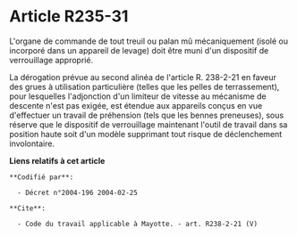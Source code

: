 # Article R235-31

L'organe de commande de tout treuil ou palan mû mécaniquement (isolé ou incorporé dans un appareil de levage) doit être muni
d'un dispositif de verrouillage approprié. 

La dérogation prévue au second alinéa de l'article R. 238-2-21 en faveur des grues à utilisation particulière (telles que les
pelles de terrassement), pour lesquelles l'adjonction d'un limiteur de vitesse au mécanisme de descente n'est pas exigée, est
étendue aux appareils conçus en vue d'effectuer un travail de préhension (tels que les bennes preneuses), sous réserve que le
dispositif de verrouillage maintenant l'outil de travail dans sa position haute soit d'un modèle supprimant tout risque de
déclenchement involontaire.

**Liens relatifs à cet article**

	**Codifié par**:

	  - Décret n°2004-196 2004-02-25

	**Cite**:

	  - Code du travail applicable à Mayotte. - art. R238-2-21 (V)
